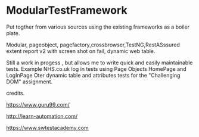 # ModularTestFramework
 Put togther from various sources using the existing frameworks as a boiler plate. 
 
 Modular, pageobject, pagefactory,crossbrowser,TestNG,RestASssured extent report v2 with screen shot on fail, dynamic web table. 
 
 
 Still a work in progess , but allows me to write quick and easily maintainable tests. 
 Example NHS.co.uk log in tests using Page Objects HomePage and LogInPage
 Oter dynamic table and attributes tests for the "Challenging DOM" assignment.


  
  
credits.   
  
 https://www.guru99.com/
 
 http://learn-automation.com/
 
 https://www.swtestacademy.com
